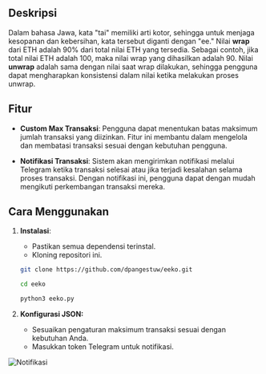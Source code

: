 ## Deskripsi

Dalam bahasa Jawa, kata "tai" memiliki arti kotor, sehingga untuk menjaga kesopanan dan kebersihan, kata tersebut diganti dengan "ee."
Nilai **wrap** dari ETH adalah 90% dari total nilai ETH yang tersedia. Sebagai contoh, jika total nilai ETH adalah 100, maka nilai wrap yang dihasilkan adalah 90. Nilai **unwrap** adalah sama dengan nilai saat wrap dilakukan, sehingga pengguna dapat mengharapkan konsistensi dalam nilai ketika melakukan proses unwrap.

## Fitur

- **Custom Max Transaksi**: Pengguna dapat menentukan batas maksimum jumlah transaksi yang diizinkan. Fitur ini membantu dalam mengelola dan membatasi transaksi sesuai dengan kebutuhan pengguna.
  
- **Notifikasi Transaksi**: Sistem akan mengirimkan notifikasi melalui Telegram ketika transaksi selesai atau jika terjadi kesalahan selama proses transaksi. Dengan notifikasi ini, pengguna dapat dengan mudah mengikuti perkembangan transaksi mereka.

## Cara Menggunakan

1. **Instalasi**: 
   - Pastikan semua dependensi terinstal.
   - Kloning repositori ini.
   
   ```bash
   git clone https://github.com/dpangestuw/eeko.git
   ```
   ```bash
   cd eeko
   ```
   ```bash
   python3 eeko.py
   ```

3. **Konfigurasi JSON:**
   - Sesuaikan pengaturan maksimum transaksi sesuai dengan kebutuhan Anda.
   - Masukkan token Telegram untuk notifikasi.

![Notifikasi](assets/screenshot.png)
